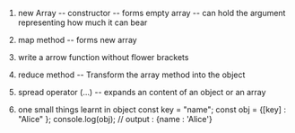 1. new Array 
-- constructor
-- forms empty array
-- can hold the argument representing how much it can bear

2. map method 
-- forms new array

3. write a  arrow function without flower brackets

4. reduce method
-- Transform the array method into the object

5. spread operator (...)
-- expands an content of an object or an array

6. one small things learnt in object 
const key = "name";
const obj = {[key] : "Alice" };
console.log(obj);
// output : {name : 'Alice'}

